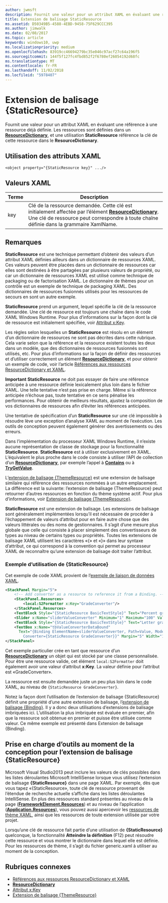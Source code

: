 ```yaml
---
author: jwmsft
description: Fournit une valeur pour un attribut XAML en évaluant une référence à une ressource déjà définie. Les ressources sont définies dans un ResourceDictionary, et une utilisation StaticResource référence la clé de cette ressource dans le ResourceDictionary.
title: Extension de balisage StaticResource
ms.assetid: D50349B5-4588-4EBD-9458-75F629CCC395
ms.author: jimwalk
ms.date: 02/08/2017
ms.topic: article
keywords: windows10, uwp
ms.localizationpriority: medium
ms.openlocfilehash: 83919cc46694279bc35e046c97acf27c64a196f5
ms.sourcegitcommit: 144f5f127fc4fbd852f2f6780ef26054192d68fc
ms.translationtype: MT
ms.contentlocale: fr-FR
ms.lasthandoff: 11/02/2018
ms.locfileid: "5978407"
---
```

# <a name="staticresource-markup-extension"></a>Extension de balisage {StaticResource}


Fournit une valeur pour un attribut XAML en évaluant une référence à une ressource déjà définie. Les ressources sont définies dans un [**ResourceDictionary**](https://msdn.microsoft.com/library/windows/apps/br208794), et une utilisation **StaticResource** référence la clé de cette ressource dans le **ResourceDictionary**.

## <a name="xaml-attribute-usage"></a>Utilisation des attributs XAML

``` syntax
<object property="{StaticResource key}" .../>
```

## <a name="xaml-values"></a>Valeurs XAML

| Terme | Description |
|------|-------------|
| key | Clé de la ressource demandée. Cette clé est initialement affectée par l’élément [**ResourceDictionary**](https://msdn.microsoft.com/library/windows/apps/br208794). Une clé de ressource peut correspondre à toute chaîne définie dans la grammaire XamlName. |

## <a name="remarks"></a>Remarques

**StaticResource** est une technique permettant d’obtenir des valeurs d’un attribut XAML définies ailleurs dans un dictionnaire de ressources XAML. Ces valeurs peuvent être placées dans un dictionnaire de ressources car elles sont destinées à être partagées par plusieurs valeurs de propriété, ou car un dictionnaire de ressources XAML est utilisé comme technique de packaging ou de factorisation XAML. Le dictionnaire de thèmes pour un contrôle est un exemple de technique de packaging XAML. Des dictionnaires de ressources fusionnés utilisés pour les ressources de secours en sont un autre exemple.

**StaticResource** prend un argument, lequel spécifie la clé de la ressource demandée. Une clé de ressource est toujours une chaîne dans le code XAML Windows Runtime. Pour plus d’informations sur la façon dont la clé de ressource est initialement spécifiée, voir [Attribut x:Key](x-key-attribute.md).

Les règles selon lesquelles un **StaticResource** est résolu en un élément d’un dictionnaire de ressources ne sont pas décrites dans cette rubrique. Cela varie selon que la référence et la ressource existent toutes les deux dans un modèle, que des dictionnaires de ressources fusionnés sont utilisés, etc. Pour plus d’informations sur la façon de définir des ressources et d’utiliser correctement un élément [**ResourceDictionary**](https://msdn.microsoft.com/library/windows/apps/br208794), et pour obtenir un exemple de code, voir l’article [Références aux ressources ResourceDictionary et XAML](https://msdn.microsoft.com/library/windows/apps/mt187273).

**Important**  **StaticResource** ne doit pas essayer de faire une référence anticipée à une ressource définie lexicalement plus loin dans le fichier XAML. Une telle tentative n’est pas prise en charge. Même si la référence anticipée n’échoue pas, toute tentative en ce sens pénalise les performances. Pour obtenir de meilleurs résultats, ajustez la composition de vos dictionnaires de ressources afin d’éviter les références anticipées.

Une tentative de spécification d’un **StaticResource** sur une clé impossible à résoudre lève une exception d’analyse XAML au moment de l’exécution. Les outils de conception peuvent également générer des avertissements ou des erreurs.

Dans l’implémentation du processeur XAML Windows Runtime, il n’existe aucune représentation de classe de stockage pour la fonctionnalité **StaticResource**. **StaticResource** est à utiliser exclusivement en XAML. L’équivalent le plus proche dans le code consiste à utiliser l’API de collection d’un [**ResourceDictionary**](https://msdn.microsoft.com/library/windows/apps/br208794), par exemple l’appel à [**Contains**](https://msdn.microsoft.com/library/windows/apps/jj635925) ou à [**TryGetValue**](https://msdn.microsoft.com/library/windows/apps/jj603139).

L’[extension de balisage {ThemeResource}](themeresource-markup-extension.md) est une extension de balisage similaire qui référence des ressources nommées à un autre emplacement. La différence est la suivante: l’extension de balisage {ThemeResource} peut retourner d’autres ressources en fonction du thème système actif. Pour plus d’informations, voir [Extension de balisage {ThemeResource}](themeresource-markup-extension.md).

**StaticResource** est une extension de balisage. Les extensions de balisage sont généralement implémentées lorsqu’il est nécessaire de procéder à l’échappement de valeurs d’attribut pour en faire autre chose que des valeurs littérales ou des noms de gestionnaires. Il s’agit d’une mesure plus globale que celle qui consiste à placer simplement des convertisseurs de types au niveau de certains types ou propriétés. Toutes les extensions de balisage XAML utilisent les caractères «\{» et «\}» dans leur syntaxe d’attribut, ce qui correspond à la convention qui permet au processeur XAML de reconnaître qu’une extension de balisage doit traiter l’attribut.

### <a name="an-example-staticresource-usage"></a>Exemple d’utilisation de {StaticResource}

Cet exemple de code XAML provient de l’[exemple de liaison de données XAML](http://go.microsoft.com/fwlink/p/?linkid=226854).

```xml
<StackPanel Margin="5">
    <!-- Add converter as a resource to reference it from a Binding. --> 
    <StackPanel.Resources>
        <local:S2Formatter x:Key="GradeConverter"/>
    </StackPanel.Resources>
    <TextBlock Style="{StaticResource BasicTextStyle}" Text="Percent grade:" Margin="5" />
    <Slider x:Name="sliderValueConverter" Minimum="1" Maximum="100" Value="70" Margin="5"/>
    <TextBlock Style="{StaticResource BasicTextStyle}" Text="Letter grade:" Margin="5"/>
    <TextBox x:Name="tbValueConverterDataBound"
      Text="{Binding ElementName=sliderValueConverter, Path=Value, Mode=OneWay,  
        Converter={StaticResource GradeConverter}}" Margin="5" Width="150"/> 
</StackPanel> 
```

Cet exemple particulier crée en tant que ressource d’un [**ResourceDictionary**](https://msdn.microsoft.com/library/windows/apps/br208794) un objet qui est stocké par une classe personnalisée. Pour être une ressource valide, cet élément `local:S2Formatter` doit également avoir une valeur d’attribut **x:Key**. La valeur définie pour l’attribut est «GradeConverter».

La ressource est ensuite demandée juste un peu plus loin dans le code XAML, au niveau de `{StaticResource GradeConverter}`.

Notez la façon dont l’utilisation de l’extension de balisage {StaticResource} définit une propriété d’une autre extension de balisage, l’[extension de balisage {Binding}](binding-markup-extension.md). Il y a donc deux utilisations d’extensions de balisage imbriquées ici. L’utilisation la plus imbriquée est évaluée en premier, afin que la ressource soit obtenue en premier et puisse être utilisée comme valeur. Ce même exemple est présenté dans Extension de balisage {Binding}.

## <a name="design-time-tools-support-for-the-staticresource-markup-extension"></a>Prise en charge d’outils au moment de la conception pour l’extension de balisage **{StaticResource}**

Microsoft Visual Studio2013 peut inclure les valeurs de clés possibles dans les listes déroulantes Microsoft IntelliSense lorsque vous utilisez l’extension de balisage **{StaticResource}** dans une page XAML. Par exemple, dès que vous tapez «{StaticResource», toute clé de ressource provenant de l’étendue de recherche actuelle s’affiche dans les listes déroulantes IntelliSense. En plus des ressources standard présentes au niveau de la page ([**FrameworkElement.Resources**](https://msdn.microsoft.com/library/windows/apps/br208740)) et au niveau de l’application ([**Application.Resources**](https://msdn.microsoft.com/library/windows/apps/br242338)), vous pouvez aussi apercevoir les [ressources de thème XAML](https://msdn.microsoft.com/library/windows/apps/mt187274), ainsi que les ressources de toute extension utilisée par votre projet.

Lorsqu’une clé de ressource fait partie d’une utilisation de **{StaticResource}** quelconque, la fonctionnalité **Atteindre la définition** (F12) peut résoudre cette ressource et vous montrer le dictionnaire dans lequel elle est définie. Pour les ressources de thème, il s’agit du fichier generic.xaml à utiliser au moment de la conception.

## <a name="related-topics"></a>Rubriques connexes

* [Références aux ressources ResourceDictionary et XAML](https://msdn.microsoft.com/library/windows/apps/mt187273)
* [**ResourceDictionary**](https://msdn.microsoft.com/library/windows/apps/br208794)
* [Attribut x:Key](x-key-attribute.md)
* [Extension de balisage {ThemeResource}](themeresource-markup-extension.md)

